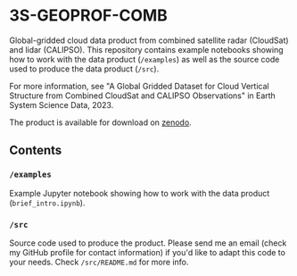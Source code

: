 # 3S-GEOPROF-COMB

Global-gridded cloud data product from combined satellite radar (CloudSat) and lidar (CALIPSO). This repository contains example notebooks showing how to work with the data product (`/examples`) as well as the source code used to produce the data product (`/src`).

For more information, see "A Global Gridded Dataset for Cloud Vertical Structure from Combined CloudSat and CALIPSO Observations" in Earth System Science Data, 2023.

The product is available for download on [zenodo](https://zenodo.org/records/8057791).

## Contents
### `/examples`
Example Jupyter notebook showing how to work with the data product (`brief_intro.ipynb`).

### `/src` 
Source code used to produce the product. Please send me an email (check my GitHub profile for contact information) if you'd like to adapt this code to your needs. Check `/src/README.md` for more info.

